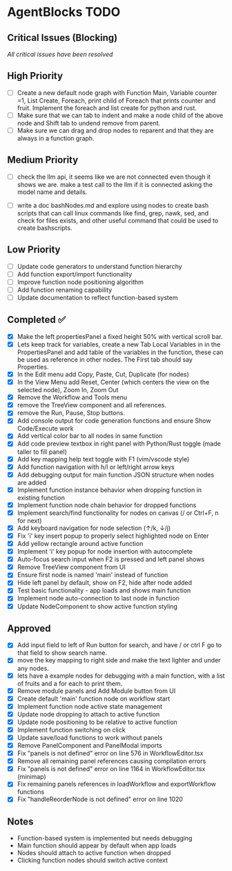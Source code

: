 # AgentBlocks TODO

## Critical Issues (Blocking)
*All critical issues have been resolved*

## High Priority  
- [ ] Create a new default node graph with Function Main, Variable counter =1, List Create, Foreach, print child of Foreach that prints counter and fruit. Implement the foreach and list create for python and rust.
- [ ] Make sure that we can tab to indent and make a node child of the above node and Shift tab to undend remove from parent.
- [ ] Make sure we can drag and drop nodes to reparent and that they are always in a function graph.

## Medium Priority
- [ ] check the llm api, it seems like we are not connected even though it shows we are. make a test call to the llm if it is connected asking the model name and details.
- [ ] write a doc bashNodes.md and explore using nodes to create bash scripts that can call linux commands like find, grep, nawk, sed, and check for files exists, and other useful command that could be used to create bashscripts.


## Low Priority
- [ ] Update code generators to understand function hierarchy
- [ ] Add function export/import functionality
- [ ] Improve function node positioning algorithm
- [ ] Add function renaming capability
- [ ] Update documentation to reflect function-based system

## Completed ✅
- [X] Make the left propertiesPanel a fixed height 50% with vertical scroll bar.
- [X] Lets keep track for variables, create a new Tab Local Variables in in the PropertiesPanel and add table of the variables in the function, these can be used as reference in other nodes. The First tab should say Properties.
- [X] In the Edit menu add Copy, Paste, Cut, Duplicate (for nodes) 
- [X] In the View Menu add Reset, Center (which centers the view on the selected node), Zoom In, Zoom Out
- [X] Remove the Workflow and Tools menu 
- [X] remove the TreeView component and all references.
- [X] remove the Run, Pause, Stop buttons.
- [x] Add console output for code generation functions and ensure Show Code/Execute work
- [x] Add vertical color bar to all nodes in same function
- [x] Add code preview textbox in right panel with Python/Rust toggle (made taller to fill panel)
- [x] Add key mapping help text toggle with F1 (vim/vscode style)
- [x] Add function navigation with h/l or left/right arrow keys
- [x] Add debugging output for main function JSON structure when nodes are added
- [x] Implement function instance behavior when dropping function in existing function
- [x] Implement function node chain behavior for dropped functions
- [x] Implement search/find functionality for nodes on canvas (/ or Ctrl+F, n for next)
- [x] Add keyboard navigation for node selection (↑/k, ↓/j)
- [x] Fix 'i' key insert popup to properly select highlighted node on Enter
- [x] Add yellow rectangle around active function
- [x] Implement 'i' key popup for node insertion with autocomplete
- [x] Auto-focus search input when F2 is pressed and left panel shows
- [x] Remove TreeView component from UI
- [x] Ensure first node is named 'main' instead of function
- [x] Hide left panel by default, show on F2, hide after node added
- [x] Test basic functionality - app loads and shows main function
- [x] Implement node auto-connection to last node in function
- [x] Update NodeComponent to show active function styling

## Approved
- [X] Add input field to left of Run button for search, and have / or ctrl F go to that field to show search name.
- [X] move the key mapping to right side and make the text lighter and under any nodes.
- [X] lets have a example nodes for debugging with a main function, with a list of fruits and a for each to print them.
- [x] Remove module panels and Add Module button from UI
- [x] Create default 'main' function node on workflow start
- [x] Implement function node active state management
- [x] Update node dropping to attach to active function
- [x] Update node positioning to be relative to active function
- [x] Implement function switching on click
- [x] Update save/load functions to work without panels
- [x] Remove PanelComponent and PanelModal imports
- [x] Fix "panels is not defined" error on line 576 in WorkflowEditor.tsx
- [x] Remove all remaining panel references causing compilation errors
- [x] Fix "panels is not defined" error on line 1164 in WorkflowEditor.tsx (minimap)
- [x] Fix remaining panels references in loadWorkflow and exportWorkflow functions
- [x] Fix "handleReorderNode is not defined" error on line 1020

## Notes
- Function-based system is implemented but needs debugging
- Main function should appear by default when app loads
- Nodes should attach to active function when dropped
- Clicking function nodes should switch active context